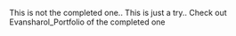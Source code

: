 This is not the completed one.. This is just a try.. Check out Evansharol_Portfolio of the completed one
